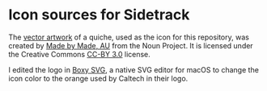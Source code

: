 Icon sources for Sidetrack
==========================

The [vector artwork](https://thenounproject.com/search/?q=quiche&i=1529315) of a quiche, used as the icon for this repository, was created by [Made by Made, AU](https://thenounproject.com/made.somewhere/) from the Noun Project.  It is licensed under the Creative Commons [CC-BY 3.0](https://creativecommons.org/licenses/by/3.0/) license.

I edited the logo in [Boxy SVG](https://boxy-svg.com), a native SVG editor for macOS to change the icon color to the orange used by Caltech in their logo.
